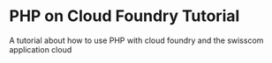 # PHP on Cloud Foundry Tutorial

A tutorial about how to use PHP with cloud foundry and the swisscom application cloud
